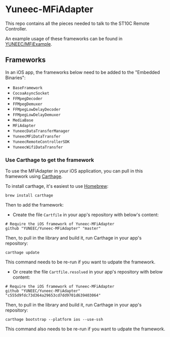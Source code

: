 # Yuneec-MFiAdapter

This repo contains all the pieces needed to talk to the ST10C Remote Controller.

An example usage of these frameworks can be found in [YUNEEC/MFiExample](https://github.com/YUNEEC/MFiExample/).

## Frameworks

In an iOS app, the frameworks below need to be added to the "Embedded Binaries":

   - `BaseFramework`
   - `CocoaAsyncSocket`
   - `FFMpegDecoder`
   - `FFMpegDemuxer`
   - `FFMpegLowDelayDecoder`
   - `FFMpegLowDelayDemuxer`
   - `MediaBase`
   - `MFiAdapter`
   - `YuneecDataTransferManager`
   - `YuneecMFiDataTransfer`
   - `YuneecRemoteControllerSDK`
   - `YuneecWifiDataTransfer`

### Use Carthage to get the framework

To use the MFiAdapter in your iOS application, you can pull in this framework using [Carthage](https://github.com/Carthage/Carthage).

To install carthage, it's easiest to use [Homebrew](https://brew.sh/):

```
brew install carthage
```

Then to add the framework: 

* Create the file `Cartfile` in your app's repository with below's content:

```
# Require the iOS framework of Yuneec-MFiAdapter
github "YUNEEC/Yuneec-MFiAdapter" "master"
```

Then, to pull in the library and build it, run Carthage in your app's repository:

```
carthage update
```

This command needs to be re-run if you want to udpate the framework.  

* Or create the file `Cartfile.resolved` in your app's repository with below content:

```
# Require the iOS framework of Yuneec-MFiAdapter
github "YUNEEC/Yuneec-MFiAdapter" "c555d9fdc73d364a29653cd7dd9701d639403064"
```

Then, to pull in the library and build it, run Carthage in your app's repository:

```
carthage bootstrap --platform ios --use-ssh
```

This command also needs to be re-run if you want to udpate the framework.  
